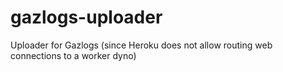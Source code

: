 # gazlogs-uploader
Uploader for Gazlogs (since Heroku does not allow routing web connections to a worker dyno)

